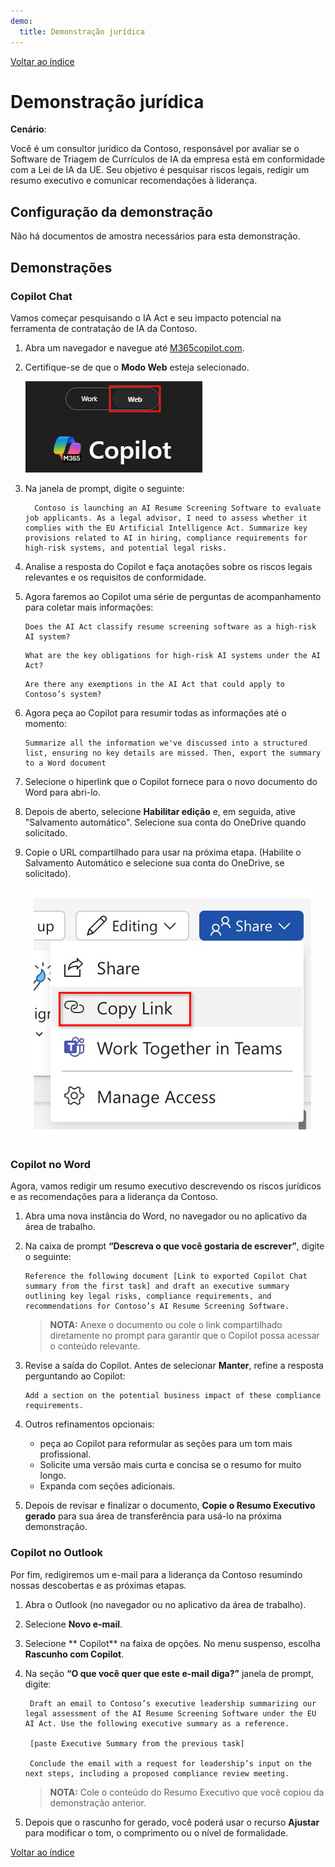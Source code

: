 ```yaml
---
demo:
  title: Demonstração jurídica
---
```


[Voltar ao índice](https://microsoftlearning.github.io/MS-4021-Copilot-Immersion-Experience/)

# Demonstração jurídica

**Cenário**:  

Você é um consultor jurídico da Contoso, responsável por avaliar se o Software de Triagem de Currículos de IA da empresa está em conformidade com a Lei de IA da UE. Seu objetivo é pesquisar riscos legais, redigir um resumo executivo e comunicar recomendações à liderança.

## Configuração da demonstração

Não há documentos de amostra necessários para esta demonstração.

## Demonstrações

### Copilot Chat

Vamos começar pesquisando o IA Act e seu impacto potencial na ferramenta de contratação de IA da Contoso.

1. Abra um navegador e navegue até [M365copilot.com](https://m365copilot.com/).

1. Certifique-se de que o **Modo Web** esteja selecionado.

    ![captura de tela mostrando a guia do modo web.](../Prompts/Media/web-mode.png)

1. Na janela de prompt, digite o seguinte:

    ```text
      Contoso is launching an AI Resume Screening Software to evaluate job applicants. As a legal advisor, I need to assess whether it complies with the EU Artificial Intelligence Act. Summarize key provisions related to AI in hiring, compliance requirements for high-risk systems, and potential legal risks.
    ```

1. Analise a resposta do Copilot e faça anotações sobre os riscos legais relevantes e os requisitos de conformidade.

1. Agora faremos ao Copilot uma série de perguntas de acompanhamento para coletar mais informações:

    ```text
    Does the AI Act classify resume screening software as a high-risk AI system?
    ```

    ```text
    What are the key obligations for high-risk AI systems under the AI Act?
    ```

    ```text
    Are there any exemptions in the AI Act that could apply to Contoso’s system?
    ```

1. Agora peça ao Copilot para resumir todas as informações até o momento:

    ```text
    Summarize all the information we've discussed into a structured list, ensuring no key details are missed. Then, export the summary to a Word document
    ```

1. Selecione o hiperlink que o Copilot fornece para o novo documento do Word para abri-lo.

1. Depois de aberto, selecione **Habilitar edição** e, em seguida, ative "Salvamento automático". Selecione sua conta do OneDrive quando solicitado.

1. Copie o URL compartilhado para usar na próxima etapa. (Habilite o Salvamento Automático e selecione sua conta do OneDrive, se solicitado).

    ![Compartilhar link](../Demos/Media/share-menu-with-copy-link-9fd1c60a.png)

### Copilot no Word

Agora, vamos redigir um resumo executivo descrevendo os riscos jurídicos e as recomendações para a liderança da Contoso.

1. Abra uma nova instância do Word, no navegador ou no aplicativo da área de trabalho.

1. Na caixa de prompt **“Descreva o que você gostaria de escrever”**, digite o seguinte:

    ```text
    Reference the following document [Link to exported Copilot Chat summary from the first task] and draft an executive summary outlining key legal risks, compliance requirements, and recommendations for Contoso’s AI Resume Screening Software.
    ```

    > **NOTA:** Anexe o documento ou cole o link compartilhado diretamente no prompt para garantir que o Copilot possa acessar o conteúdo relevante.

1. Revise a saída do Copilot. Antes de selecionar **Manter**, refine a resposta perguntando ao Copilot:

    ```text
    Add a section on the potential business impact of these compliance requirements.
    ```

1. Outros refinamentos opcionais:

    - peça ao Copilot para reformular as seções para um tom mais profissional.
    - Solicite uma versão mais curta e concisa se o resumo for muito longo.
    - Expanda com seções adicionais.

1. Depois de revisar e finalizar o documento, **Copie o Resumo Executivo gerado** para sua área de transferência para usá-lo na próxima demonstração.

### Copilot no Outlook

Por fim, redigiremos um e-mail para a liderança da Contoso resumindo nossas descobertas e as próximas etapas.

1. Abra o Outlook (no navegador ou no aplicativo da área de trabalho).

1. Selecione **Novo e-mail**.

1. Selecione ** Copilot** na faixa de opções. No menu suspenso, escolha **Rascunho com Copilot**.

1. Na seção **“O que você quer que este e-mail diga?”** janela de prompt, digite:

   ```text
    Draft an email to Contoso’s executive leadership summarizing our legal assessment of the AI Resume Screening Software under the EU AI Act. Use the following executive summary as a reference.

    [paste Executive Summary from the previous task]

    Conclude the email with a request for leadership’s input on the next steps, including a proposed compliance review meeting.
   ```

    > **NOTA:** Cole o conteúdo do Resumo Executivo que você copiou da demonstração anterior.

1. Depois que o rascunho for gerado, você poderá usar o recurso **Ajustar** para modificar o tom, o comprimento ou o nível de formalidade.

[Voltar ao índice](https://microsoftlearning.github.io/MS-4021-Copilot-Immersion-Experience/)
